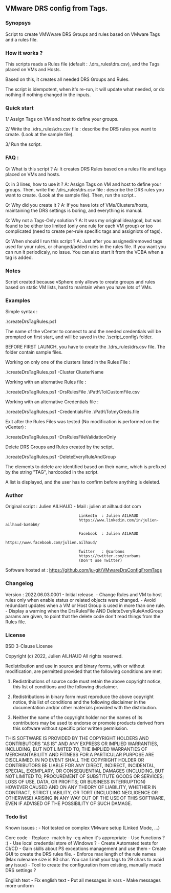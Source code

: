 VMware DRS config from Tags.
----

### Synopsys 
  Script to create VMWware DRS Groups and rules based on VMware Tags and a rules file. 

### How it works ? 
  This scripts reads a Rules file (default : .\drs_rules\drs.csv), and the Tags placed on VMs and Hosts.
  
  Based on this, it creates all needed DRS Groups and Rules.
  
  The script is idempotent, when it's re-run, it will update what needed,
  or do nothing if nothing changed in the inputs.

### Quick start
  1/ Assign Tags on VM and host to define your groups.

  2/ Write the .\drs_rules\drs.csv file : describe the DRS rules you want to create. (Look at the sample file).

  3/ Run the script.  
  
### FAQ : 
Q: What is this script ?
A: It creates DRS Rules based on a rules file and tags placed on VMs and hosts.

Q: in 3 lines, how to use it ?
A: Assign Tags on VM and host to define your groups.
     Then, write the .\drs_rules\drs.csv file : describe the DRS rules you want to create. (Look at the sample file).
     Then, run the script..

Q: Why did you create it ?
A: If you have lots of VMs/Clusters/hosts, maintaining the DRS settings is boring, and everything is manual.

Q: Why not a Tags-Only solution ?
A: It was my original idea/goal, but was found to be either too limited (only one rule
   for each VM group) or too complicated (need to create per-rule specific tags and assignlots of tags).
  
Q: When should I run this script ?
A: Just after you assigned/removed tags used for your rules, or changed/added rules in the rules file.
    If you want you can run it periodicaly, no issue.
     You can also start it from the VCBA when a tag is added.
  
### Notes 
  Script created because vSphere only allows to create groups and rules based on static VM lists, 
  hard to maintain when you have lots of VMs.

### Examples 

  Simple syntax :

  .\createDrsTagRules.ps1 
  
  The name of the vCenter to connect to and the needed credentials will be prompted on first
  start, and will be saved in the .\script_config\ folder.

  BEFORE FIRST LAUNCH, you have to create the .\drs_rules\drs.csv file. The folder contain sample files.
  

  Working on only one of the clusters listed in the Rules File : 

  .\createDrsTagRules.ps1 -Cluster ClusterName



  Working with an alternative Rules file :

  .\createDrsTagRules.ps1 -DrsRulesFile .\Path\To\CustomFile.csv 
  


  Working with an alternative Credentials file :

  .\createDrsTagRules.ps1 -CredentialsFile .\Path\To\myCreds.file 



  Exit after the Rules Files was tested (No modification is performed on the vCenter) : 

  .\createDrsTagRules.ps1 -DrsRulesFileValidationOnly 



  Delete DRS Groups and Rules created by the sctipt.
  
  .\createDrsTagRules.ps1 -DeleteEveryRuleAndGroup
  
  The elements to delete are identified based on their name, which is prefixed by the string "TAG", hardcoded in the script.
  
  A list is displayed, and the user has to confirm before anything is deleted.

### Author

Original script : Julien AILHAUD -  Mail :    julien 
                                              at ailhaud dot com
                                    
                                    LinkedIn  : Julien AILHAUD
                                    https://www.linkedin.com/in/julien-ailhaud-ba6bb6/
                                    
                                    Facebook  : Julien AILHAUD
                                    https://www.facebook.com/julien.ailhaud/
                                    
                                    Twitter   : @curbans
                                    https://twitter.com/curbans
                                    (Don't use Twitter)

Software hosted at : https://github.com/ju-git/VMwareDrsConfigFromTags

### Changelog

Version : 2022.06.03.0001
    - Initial release.
    - Change Rules and VM to host rules only when enable status or related objects were changed.
    - Avoid redundant updates when a VM or Host Group is used in more than one rule.
    - Display a warning when the DrsRulesFile AND DeleteEveryRuleAndGroup params are given, 
      to point that the delete code don't read things from the Rules file.

### License

BSD 3-Clause License

Copyright (c) 2022, Julien AILHAUD
All rights reserved.

Redistribution and use in source and binary forms, with or without
modification, are permitted provided that the following conditions are met:

1. Redistributions of source code must retain the above copyright notice, this
   list of conditions and the following disclaimer.

2. Redistributions in binary form must reproduce the above copyright notice,
   this list of conditions and the following disclaimer in the documentation
   and/or other materials provided with the distribution.

3. Neither the name of the copyright holder nor the names of its
   contributors may be used to endorse or promote products derived from
   this software without specific prior written permission.

THIS SOFTWARE IS PROVIDED BY THE COPYRIGHT HOLDERS AND CONTRIBUTORS "AS IS"
AND ANY EXPRESS OR IMPLIED WARRANTIES, INCLUDING, BUT NOT LIMITED TO, THE
IMPLIED WARRANTIES OF MERCHANTABILITY AND FITNESS FOR A PARTICULAR PURPOSE ARE
DISCLAIMED. IN NO EVENT SHALL THE COPYRIGHT HOLDER OR CONTRIBUTORS BE LIABLE
FOR ANY DIRECT, INDIRECT, INCIDENTAL, SPECIAL, EXEMPLARY, OR CONSEQUENTIAL
DAMAGES (INCLUDING, BUT NOT LIMITED TO, PROCUREMENT OF SUBSTITUTE GOODS OR
SERVICES; LOSS OF USE, DATA, OR PROFITS; OR BUSINESS INTERRUPTION) HOWEVER
CAUSED AND ON ANY THEORY OF LIABILITY, WHETHER IN CONTRACT, STRICT LIABILITY,
OR TORT (INCLUDING NEGLIGENCE OR OTHERWISE) ARISING IN ANY WAY OUT OF THE USE
OF THIS SOFTWARE, EVEN IF ADVISED OF THE POSSIBILITY OF SUCH DAMAGE.


### Todo list

Known issues : 
    - Not tested on complex VMware setup (Linked Mode, ...)

Core code
    - Replace -match by -eq when it's appropriate
    - Use Functions ? :)
    - Use local credential store of Windows ?
    - Create Automated tests for CI/CD
    - Gain skills about PS exceptions management and use them
    - Create GUI to create the DRS rules file.
    - Enforce max length of the rule names (Max rulename size is 80 char.
      You can Limit your tags to 29 chars to avoid any issue)
    - Tool to create the configuration from existing, manually made DRS settings ?
    
English text
    - Fix english text
    - Put all messages in vars
    - Make messages more uniform

